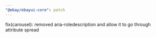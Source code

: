 ```yaml
---
"@ebay/ebayui-core": patch
---
```


fix(carousel): removed aria-roledescription and allow it to go through attribute spread
